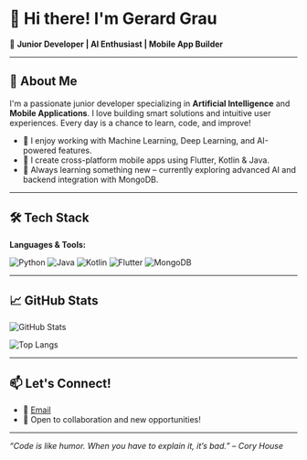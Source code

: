 # 👋 Hi there! I'm Gerard Grau

🎯 **Junior Developer | AI Enthusiast | Mobile App Builder**

---

## 🧠 About Me

I'm a passionate junior developer specializing in **Artificial Intelligence** and **Mobile Applications**. I love building smart solutions and intuitive user experiences. Every day is a chance to learn, code, and improve!

- 🤖 I enjoy working with Machine Learning, Deep Learning, and AI-powered features.
- 📱 I create cross-platform mobile apps using Flutter, Kotlin & Java.
- 🌱 Always learning something new – currently exploring advanced AI and backend integration with MongoDB.

---

## 🛠️ Tech Stack

**Languages & Tools:**

![Python](https://img.shields.io/badge/Python-3776AB?style=for-the-badge&logo=python&logoColor=white)
![Java](https://img.shields.io/badge/Java-007396?style=for-the-badge&logo=java&logoColor=white)
![Kotlin](https://img.shields.io/badge/Kotlin-0095D5?style=for-the-badge&logo=kotlin&logoColor=white)
![Flutter](https://img.shields.io/badge/Flutter-02569B?style=for-the-badge&logo=flutter&logoColor=white)
![MongoDB](https://img.shields.io/badge/MongoDB-4EA94B?style=for-the-badge&logo=mongodb&logoColor=white)

---

## 📈 GitHub Stats

![GitHub Stats](https://github-readme-stats.vercel.app/api?username=ggrauggas&show_icons=true&theme=radical)

![Top Langs](https://github-readme-stats.vercel.app/api/top-langs/?username=ggrauggas&layout=compact&theme=radical)

---

## 📫 Let's Connect!

- 📧 [Email](mailto:gerardgrau2004@gmail.com)
- 🚀 Open to collaboration and new opportunities!

---

*“Code is like humor. When you have to explain it, it’s bad.” – Cory House*


